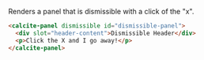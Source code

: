 Renders a panel that is dismissible with a click of the "x".

```html
<calcite-panel dismissible id="dismissible-panel">
  <div slot="header-content">Dismissible Header</div>
  <p>Click the X and I go away!</p>
</calcite-panel>
```
